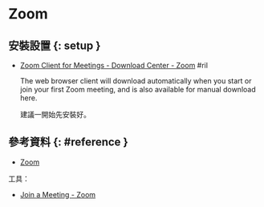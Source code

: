 # Zoom

## 安裝設置 {: setup }

  - [Zoom Client for Meetings - Download Center \- Zoom](https://zoom.us/download#client_4meeting) #ril

    The web browser client will download automatically when you start or join your first Zoom meeting, and is also available for manual download here.

    建議一開始先安裝好。

## 參考資料 {: #reference }

  - [Zoom](https://zoom.us/)

工具：

  - [Join a Meeting - Zoom](https://zoom.us/join)
